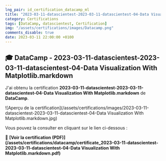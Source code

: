 ```yaml
---
lng_pair: id_certification_datacamp_ml
title: "2023-03-11-datascientest-2023-03-11-datascientest-04-Data Visualization With Matplotlib.markdown"
category: Certifications
tags: [DataCamp, datascientest, Certification]
img: "/assets/certifications/images/Datacamp.png"
comments_disable: true
date: 2023-03-11 22:00:00 +0100
---
```


## 🎓 DataCamp - 2023-03-11-datascientest-2023-03-11-datascientest-04-Data Visualization With Matplotlib.markdown

J'ai obtenu la certification **2023-03-11-datascientest-2023-03-11-datascientest-04-Data Visualization With Matplotlib.markdown** de **DataCamp**.

![Aperçu de la certification](/assets/certifications/images/2023-03-11-datascientest-2023-03-11-datascientest-04-Data Visualization With Matplotlib.markdown.jpg)  

Vous pouvez la consulter en cliquant sur le lien ci-dessous :

📜 **[Voir la certification (PDF)](/assets/certifications/datacamp/certificate_2023-03-11-datascientest-2023-03-11-datascientest-04-Data Visualization With Matplotlib.markdown.pdf)** 
